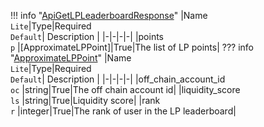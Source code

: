 !!! info "[ApiGetLPLeaderboardResponse](/../../schemas/api_get_lp_leaderboard_response)"
    |Name<br>`Lite`|Type|Required<br>`Default`| Description |
    |-|-|-|-|
    |points<br>`p` |[ApproximateLPPoint]|True|The list of LP points|
    ??? info "[ApproximateLPPoint](/../../schemas/approximate_lp_point)"
        |Name<br>`Lite`|Type|Required<br>`Default`| Description |
        |-|-|-|-|
        |off_chain_account_id<br>`oc` |string|True|The off chain account id|
        |liquidity_score<br>`ls` |string|True|Liquidity score|
        |rank<br>`r` |integer|True|The rank of user in the LP leaderboard|
